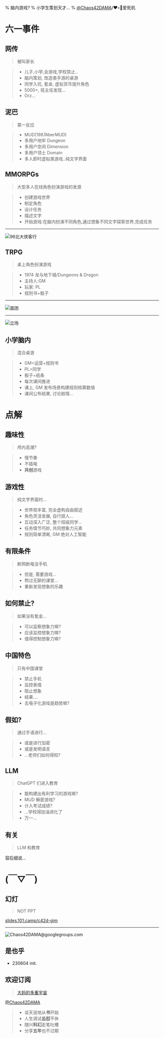 % 脑内游戏?
% 小学生策划天才...
% [@Chaos42DAMA](https://www.youtube.com/@Chaos42DAMA)/❤️💀🤖爱死机

# 六一事件


## 网传
> 被叫家长

>- 儿子,小学,会游戏,学校禁止..
>- 脑内策划, 改造类手游的桌游
>- 同学入坑, 氪金, 虚拟货币提升角色
>- 5000+, 班主任发现...
>- Orz...

## 泥巴
> 第一反应

>- MUD(1987AberMUD)
>- 多用户地牢 Dungeon
>- 多用户空间 Dimension
>- 多用户领土 Domain
>- 多人即时虚拟类游戏..纯文字界面

## MMORPGs
> 大型多人在线角色扮演游戏的发源

>- 创建游戏世界
>- 制定角色
>- 设计任务
>- 描述文字
>- 开始游戏:在脑内扮演不同角色,通过想象不同文字探索世界,完成任务



-------

![96北大侠客行](https://ipic.zoomquiet.top/2023-06-04-zshot%202023-06-04%2015.39.27.jpg)

## TRPG
> 桌上角色扮演游戏

>- 1974 龙与地下城/Dungeons & Dragon
>- 主持人:GM
>- 玩家: PL
>- 规则书+骰子

-------

![面团](https://ipic.zoomquiet.top/2023-06-04-zshot%202023-06-04%2015.28.47.jpg)


-------

![立场](https://ipic.zoomquiet.top/2023-06-04-zshot%202023-06-04%2015.29.09.jpg)

## 小学脑内
> 混合桌游

>- GM=运营+规则书
>- PL=同学
>- 骰子+纸条
>- 每次课间推进
>- 课上, GM 发布场景构建规则核算数值
>- 课间公布结果, 讨论剧情...

# 点解


## 趣味性
> 颅内高潮?

>- 慢节奏
>- 不插电
>- **共创**游戏

## 游戏性
> 纯文字界面时...

>- 世界观丰富, 完全虚构自由叙述
>- 角色灵活发展, 自行捏人...
>- 互动深入广泛, 整个班级同学...
>- 任务情节巧妙, 共同想象力元素
>- 规则简单清晰, GM 绝对人工智能

## 有限条件
> 断网断电没手机

>- 但是, 需要游戏...
>- 熬过无聊的课堂...
>- 重新发现想象的乐趣

## 如何禁止?
> 如果没有氪金...

>- 可以监察想象力嘛?
>- 应该监控想象力嘛?
>- 值得控制想象力嘛?

## 中国特色
> 只有中国课堂

>- 禁止手机
>- 监控表情
>- 阻止想象
>- 结果....
>- 去电子化游戏是趋势嘛?

## 假如?
> 通过手语进行...

>- 或是进行加密
>- 或是发明语言
>- ...老师们如何得知?

## LLM
> ChatGPT 们进入教育

>- 能构建出有利学习的游戏嘛?
>- MUD 解密游戏?
>- 计入考试成绩?
>- ...学校得加油进化了
>- 万一...

## 有关
> LLM 和教育

容后细说...

# (￣▽￣)


## 幻灯
> NOT PPT

[slides.101.camp/c42d-gim](https://slides.101.camp/c42d-gim.html)



-------

![Chaos**42**DAMA@**g**oo**g**le**g**roup**s**.com](http://org.up.zoomquiet.top/omc/res/KEEP/kcn_ask-dama.jpg!/fh/420)

## 是也乎


- 230604 init.

## 欢迎订阅
> [大妈的多重宇宙](https://www.youtube.com/@Chaos42DAMA)

[@Chaos42DAMA](https://www.youtube.com/@Chaos42DAMA)

>- 谈天说地从**书**开始
>- 人生调试**怂怼**不休
>- 随兴**科幻**走笔吐槽
>- 分享**五年**也不过期

